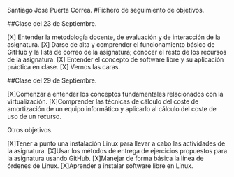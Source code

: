 Santiago José Puerta Correa.
#Fichero de seguimiento de objetivos.

##Clase del 23 de Septiembre.

[X] Entender la metodología docente, de evaluación y de interacción de la asignatura.
[X] Darse de alta y comprender el funcionamiento básico de GitHub y la lista de correo de la asignatura; conocer el resto de los recursos de la asignatura.
[X] Entender el concepto de software libre y su aplicación práctica en clase.
[X] Vernos las caras.

##Clase del 29 de Septiembre.

[X]Comenzar a entender los conceptos fundamentales relacionados con la virtualización.
[X]Comprender las técnicas de cálculo del coste de amortización de un equipo informático y aplicarlo al cálculo del coste de uso de un recurso.

Otros objetivos.

[X]Tener a punto una instalación Linux para llevar a cabo las actividades de la asignatura.
[X]Usar los métodos de entrega de ejercicios propuestos para la asignatura usando GitHub.
[X]Manejar de forma básica la línea de órdenes de Linux.
[X]Aprender a instalar software libre en Linux.